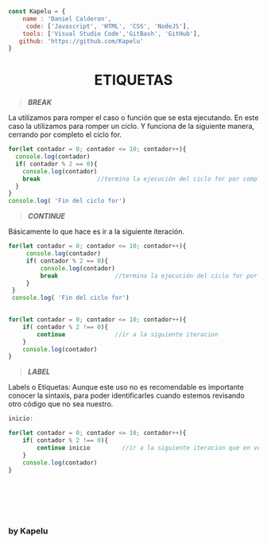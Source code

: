 ```javascript
const Kapelu = {
    name : 'Daniel Calderon',
     code: ['Javascript', 'HTML', 'CSS', 'NodeJS'],
    tools: ['Visual Studio Code','GitBash', 'GitHub'],
   github: 'https://github.com/Kapelu'
}
```
<h1 align="center">ETIQUETAS</h1>

>***BREAK*** 

La utilizamos para romper el caso o función que se esta ejecutando. En este caso la utilizamos para romper un ciclo. Y funciona de la siguiente manera, cerrando por completo el ciclo for.

```javascript
for(let contador = 0; contador <= 10; contador++){
  console.log(contador)
  if( contador % 2 == 0){
    console.log(contador)
    break                //termina la ejecución del ciclo for por completo 
  }
}
console.log( 'Fin del ciclo for')
```

>***CONTINUE*** 

Básicamente lo que hace es ir a la siguiente iteración.

```javascript
for(let contador = 0; contador <= 10; contador++){
     console.log(contador)
     if( contador % 2 == 0){
         console.log(contador)
         break                //termina la ejecución del ciclo for por completo 
     }
 }
 console.log( 'Fin del ciclo for')
 

for(let contador = 0; contador <= 10; contador++){
    if( contador % 2 !== 0){
        continue              //ir a la siguiente iteracion
    } 
    console.log(contador)
}
```

>***LABEL*** 

Labels o Etiquetas: Aunque este uso no es recomendable es importante conocer la sintaxis, para poder identificarles cuando estemos revisando otro código que no sea nuestro.

```javascript
inicio:

for(let contador = 0; contador <= 10; contador++){
    if( contador % 2 !== 0){
        continue inicio         //ir a la siguiente iteracion que en vez de ser console.log sube a inicio:
    }
    console.log(contador)
}
```
<br/>
<br/>
<br/>
<h1 align="center"></h1>
<h3 align="left">by Kapelu
<h1 align="center"></h1>